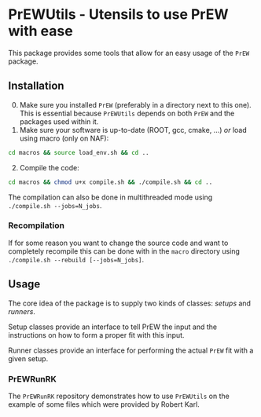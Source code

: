 # PrEWUtils - Utensils to use PrEW with ease

This package provides some tools that allow for an easy usage of the `PrEW` package.

## Installation

0. Make sure you installed `PrEW` (preferably in a directory next to this one).
 This is essential because `PrEWUtils` depends on both `PrEW` and the packages used within it.
1. Make sure your software is up-to-date (ROOT, gcc, cmake, ...) *or* load using macro (only on NAF):
 ```sh
 cd macros && source load_env.sh && cd ..
 ```
2. Compile the code:
 ```sh
 cd macros && chmod u+x compile.sh && ./compile.sh && cd ..
 ```
 The compilation can also be done in multithreaded mode using `./compile.sh --jobs=N_jobs`.
 
### Recompilation

If for some reason you want to change the source code and want to completely recompile this can be done with in the `macro` directory using `./compile.sh --rebuild [--jobs=N_jobs]`.

## Usage

The core idea of the package is to supply two kinds of classes: _setups_ and _runners_.

Setup classes provide an interface to tell PrEW the input and the instructions on how to form a proper fit with this input.

Runner classes provide an interface for performing the actual `PrEW` fit with a given setup.

### PrEWRunRK

The `PrEWRunRK` repository demonstrates how to use `PrEWUtils` on the example of some files which were provided by Robert Karl.
